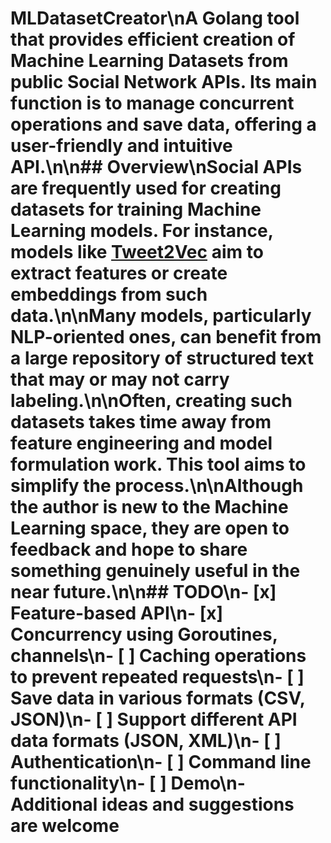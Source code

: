 # MLDatasetCreator\nA Golang tool that provides efficient creation of Machine Learning Datasets from public Social Network APIs. Its main function is to manage concurrent operations and save data, offering a user-friendly and intuitive API.\n\n## Overview\nSocial APIs are frequently used for creating datasets for training Machine Learning models. For instance, models like [Tweet2Vec](https://arxiv.org/abs/1607.07514) aim to extract features or create embeddings from such data.\n\nMany models, particularly NLP-oriented ones, can benefit from a large repository of structured text that may or may not carry labeling.\n\nOften, creating such datasets takes time away from feature engineering and model formulation work. This tool aims to simplify the process.\n\nAlthough the author is new to the Machine Learning space, they are open to feedback and hope to share something genuinely useful in the near future.\n\n## TODO\n- [x] Feature-based API\n- [x] Concurrency using Goroutines, channels\n- [ ] Caching operations to prevent repeated requests\n- [ ] Save data in various formats (CSV, JSON)\n- [ ] Support different API data formats (JSON, XML)\n- [ ] Authentication\n- [ ] Command line functionality\n- [ ] Demo\n- Additional ideas and suggestions are welcome